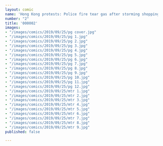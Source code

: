 ```yaml
---
layout: comic
name: 'Hong Kong protests: Police fire tear gas after storming shopping mall'
number: "2"
title: '000002'
images:
- "/images/comics/2019/09/25/pg cover.jpg"
- "/images/comics/2019/09/25/pg 1.jpg"
- "/images/comics/2019/09/25/pg 2.jpg"
- "/images/comics/2019/09/25/pg 3.jpg"
- "/images/comics/2019/09/25/pg 4.jpg"
- "/images/comics/2019/09/25/pg 5.jpg"
- "/images/comics/2019/09/25/pg 6.jpg"
- "/images/comics/2019/09/25/pg 7.jpg"
- "/images/comics/2019/09/25/pg 8.jpg"
- "/images/comics/2019/09/25/pg 9.jpg"
- "/images/comics/2019/09/25/pg 10.jpg"
- "/images/comics/2019/09/25/pg 11.jpg"
- "/images/comics/2019/09/25/pg 12.jpg"
- "/images/comics/2019/09/25/mtr 1.jpg"
- "/images/comics/2019/09/25/mtr 2.jpg"
- "/images/comics/2019/09/25/mtr 3.jpg"
- "/images/comics/2019/09/25/mtr 4.jpg"
- "/images/comics/2019/09/25/mtr 5.jpg"
- "/images/comics/2019/09/25/mtr 6.jpg"
- "/images/comics/2019/09/25/mtr 7.jpg"
- "/images/comics/2019/09/25/mtr 8.jpg"
- "/images/comics/2019/09/25/mtr 9.jpg"
published: false

---
```

